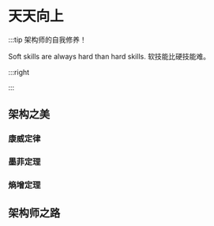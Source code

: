 # 天天向上

:::tip 架构师的自我修养！

Soft skills are always hard than hard skills. 软技能比硬技能难。

:::right


:::

## 架构之美

### 康威定律

### 墨菲定理

### 熵增定理


## 架构师之路

 
